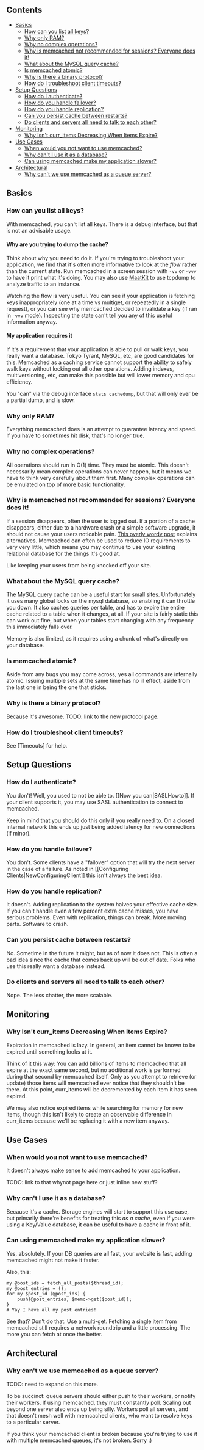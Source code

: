 ## Contents

- [Basics](#basics)
    - [How can you list all keys?](#how-can-you-list-all-keys)
    - [Why only RAM?](#why-only-ram)
    - [Why no complex operations?](#why-no-complex-operations)
    - [Why is memcached not recommended for sessions? Everyone does it!](#why-is-memcached-not-recommended-for-sessions-everyone-does-it)
    - [What about the MySQL query cache?](#what-about-the-mysql-query-cache)
    - [Is memcached atomic?](#is-memcached-atomic)
    - [Why is there a binary protocol?](#why-is-there-a-binary-protocol)
    - [How do I troubleshoot client timeouts?](#how-do-i-troubleshoot-client-timeouts)
- [Setup Questions](#setup-questions)
    - [How do I authenticate?](#how-do-i-authenticate)
    - [How do you handle failover?](#how-do-you-handle-failover)
    - [How do you handle replication?](#how-do-you-handle-replication)
    - [Can you persist cache between restarts?](#can-you-persist-cache-between-restarts)
    - [Do clients and servers all need to talk to each other?](#do-clients-and-servers-all-need-to-talk-to-each-other)
- [Monitoring](#monitoring)
    - [Why Isn't curr_items Decreasing When Items Expire?](#why-isnt-curritems-decreasing-when-items-expire)
- [Use Cases](#use-cases)
    - [When would you not want to use memcached?](#when-would-you-not-want-to-use-memcached)
    - [Why can't I use it as a database?](#why-cant-i-use-it-as-a-database)
    - [Can using memcached make my application slower?](#can-using-memcached-make-my-application-slower)
- [Architectural](#architectural)
    - [Why can't we use memcached as a queue server?](#why-cant-we-use-memcached-as-a-queue-server)

<!-- end toc -->

## Basics

### How can you list all keys?

With memcached, you can't list all keys. There is a debug interface, but that is not an advisable usage.

#### Why are you trying to dump the cache?

Think about why you need to do it. If you're trying to troubleshoot your application, we find that it's often more informative to look at the *flow* rather than the current state. Run memcached in a screen session with `-vv` or `-vvv` to have it print what it's doing. You may also use [MaatKit](http://www.maatkit.org) to use tcpdump to analyze traffic to an instance.

Watching the flow is very useful. You can see if your application is fetching keys inappropriately (one at a time vs multiget, or repeatedly in a single request), or you can see why memcached decided to invalidate a key (if ran in `-vvv` mode). Inspecting the state can't tell you any of this useful information anyway.

#### My application requires it

If it's a requirement that your application is able to pull or walk keys, you really want a database. Tokyo Tyrant, MySQL, etc, are good candidates for this. Memcached as a caching service cannot support the ability to safely walk keys without locking out all other operations. Adding indexes, multiversioning, etc, can make this possible but will lower memory and cpu efficiency.

You "can" via the debug interface `stats cachedump`, but that will only ever be a partial dump, and is slow.

### Why only RAM?

Everything memcached does is an attempt to guarantee latency and speed. If you have to sometimes hit disk, that's no longer true.

### Why no complex operations?

All operations should run in O(1) time. They must be atomic. This doesn't necessarily mean complex operations can never happen, but it means we have to think very carefully about them first. Many complex operations can be emulated on top of more basic functionality.

### Why is memcached not recommended for sessions? Everyone does it!

If a session disappears, often the user is logged out. If a portion of a cache disappears, either due to a hardware crash or a simple software upgrade, it should not cause your users noticable pain. [This overly wordy post](http://dormando.livejournal.com/495593.html) explains alternatives. Memcached can often be used to reduce IO requirements to very very little, which means you may continue to use your existing relational database for the things it's good at.

Like keeping your users from being knocked off your site.

### What about the MySQL query cache?

The MySQL query cache can be a useful start for small sites. Unfortunately it uses many global locks on the mysql database, so enabling it can throttle you down. It also caches queries per table, and has to expire the entire cache related to a table when it changes, at all. If your site is fairly static this can work out fine, but when your tables start changing with any frequency this immediately falls over.

Memory is also limited, as it requires using a chunk of what's directly on your database.

### Is memcached atomic?

Aside from any bugs you may come across, yes all commands are internally atomic. Issuing multiple sets at the same time has no ill effect, aside from the last one in being the one that sticks.

### Why is there a binary protocol?

Because it's awesome. TODO: link to the new protocol page.

### How do I troubleshoot client timeouts?

See [Timeouts] for help.

## Setup Questions

### How do I authenticate?

You don't! Well, you used to not be able to. [[Now you can|SASLHowto]]. If your client supports it, you may use SASL authentication to connect to memcached.

Keep in mind that you should do this only if you really need to. On a closed internal network this ends up just being added latency for new connections (if minor).

### How do you handle failover?

You don't. Some clients have a "failover" option that will try the next server in the case of a failure. As noted in [[Configuring Clients|NewConfiguringClient]] this isn't always the best idea.

### How do you handle replication?

It doesn't. Adding replication to the system halves your effective cache size. If you can't handle even a few percent extra cache misses, you have serious problems. Even with replication, things can break. More moving parts. Software to crash.

### Can you persist cache between restarts?

No. Sometime in the future it might, but as of now it does not. This is often a bad idea since the cache that comes back up will be out of date. Folks who use this really want a database instead.

### Do clients and servers all need to talk to each other?

Nope. The less chatter, the more scalable.

## Monitoring

### Why Isn't curr_items Decreasing When Items Expire?

Expiration in memcached is lazy.  In general, an item cannot be known to be expired until something looks at it.

Think of it this way:  You can add billions of items to memcached that all expire at the exact same second, but no additional work is performed during that second by memcached itself.  Only as you attempt to retrieve (or update) those items will memcached ever notice that they shouldn't be there.  At this point, curr_items will be decremented by each item it has seen expired.

We may also notice expired items while searching for memory for new items, though this isn't likely to create an observable difference in curr_items because we'll be replacing it with a new item anyway.

## Use Cases

### When would you not want to use memcached?

It doesn't always make sense to add memcached to your application.

TODO: link to that whynot page here or just inline new stuff?

### Why can't I use it as a database?

Because it's a cache. Storage engines will start to support this use case, but primarily there're benefits for treating this *as a cache*, even if you were using a Key/Value database, it can be useful to have a cache in front of it.

### Can using memcached make my application slower?

Yes, absolutely. If your DB queries are all fast, your website is fast, adding memcached might not make it faster.

Also, this:

```
my @post_ids = fetch_all_posts($thread_id);
my @post_entries = ();
for my $post_id (@post_ids) {
	push(@post_entries, $memc->get($post_id));
}
# Yay I have all my post entries!
```

See that? Don't do that. Use a multi-get. Fetching a single item from memcached still requires a network roundtrip and a little processing. The more you can fetch at once the better.

## Architectural

### Why can't we use memcached as a queue server?

TODO: need to expand on this more.

To be succinct: queue servers should either push to their workers, or notify their workers. If using memcached, they must constantly poll. Scaling out beyond one server also ends up being silly. Workers poll all servers, and that doesn't mesh well with memcached clients, who want to resolve keys to a particular server.

If you think your memcached client is broken because you're trying to use it with multiple memcached queues, it's not broken. Sorry :)
